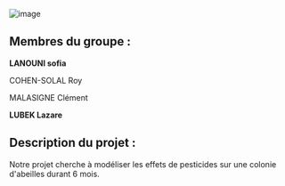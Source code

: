 
![image](https://www.espritsante.com/images/0248103001340357281.jpg)


## Membres du groupe : ##

**LANOUNI sofia**      

COHEN-SOLAL Roy   

MALASIGNE Clément

**LUBEK Lazare** 


## Description du projet : ##

Notre projet cherche à modéliser les effets de pesticides sur une colonie d'abeilles durant 6 mois. 

## 



